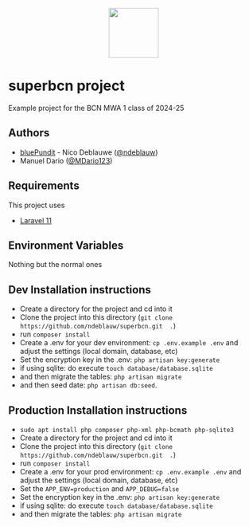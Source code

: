 <p align="center"><a href="https://bluepundit.eu" target="_blank"><img src="https://bluepundit.eu/img/bluepundit-logo-pundit.png?1" width="100"></a></p>

# superbcn project

Example project for the BCN MWA 1 class of 2024-25

## Authors

-   [bluePundit](https://bluepundit.eu) - Nico Deblauwe ([@ndeblauw](https://www.github.com/ndeblauw))
-   Manuel Dario ([@MDario123](https://www.github.com/MDario123))

## Requirements

This project uses

-   [Laravel 11](https://laravel.com/docs/11.x/releases)

## Environment Variables

Nothing but the normal ones

## Dev Installation instructions

-   Create a directory for the project and cd into it
-   Clone the project into this directory (`git clone https://github.com/ndeblauw/superbcn.git  .`)
-   run `composer install`
-   Create a .env for your dev environment: `cp .env.example .env` and adjust the settings (local domain, database, etc)
-   Set the encryption key in the .env: `php artisan key:generate`
-   if using sqlite: do execute `touch database/database.sqlite`
-   and then migrate the tables: `php artisan migrate`
-   and then seed date: `php artisan db:seed`.

## Production Installation instructions

-   `sudo apt install php composer php-xml php-bcmath php-sqlite3`
-   Create a directory for the project and cd into it
-   Clone the project into this directory (`git clone https://github.com/ndeblauw/superbcn.git  .`)
-   run `composer install`
-   Create a .env for your prod environment: `cp .env.example .env` and adjust the settings (local domain, database, etc)
-   Set the `APP_ENV=production` and `APP_DEBUG=false`
-   Set the encryption key in the .env: `php artisan key:generate`
-   if using sqlite: do execute `touch database/database.sqlite`
-   and then migrate the tables: `php artisan migrate`
